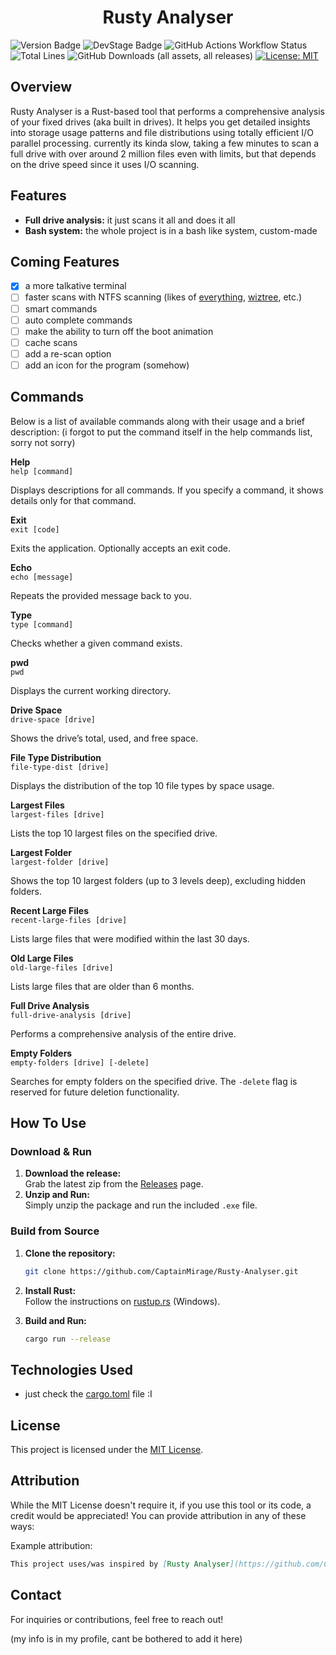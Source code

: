 <h1 align="center">Rusty Analyser</h1>

![Version Badge](https://img.shields.io/badge/Version-Beta-%23e81919?style=flat&color=%461%4340%46)
![DevStage Badge](https://img.shields.io/badge/Development_Stage-InDev-%234be819?style=flat)
![GitHub Actions Workflow Status](https://img.shields.io/github/actions/workflow/status/CaptainMirage/Rusty-Analyser/release.yml?style=flat)
![Total Lines](https://tokei.rs/b1/github/CaptainMirage/Rusty-Analyser?category=code&style=flat)
![GitHub Downloads (all assets, all releases)](https://img.shields.io/github/downloads/CaptainMirage/Rusty-Analyser/total?style=flat&color=%2322c2a0)
[![License: MIT](https://img.shields.io/badge/License-MIT-blue.svg)](https://opensource.org/licenses/MIT)
<!-- ![Update Badge](https://img.shields.io/badge/Latest_Update-¯%5C__%28ツ%29__/¯-%2318a5a3?) -->

## Overview

Rusty Analyser is a Rust-based tool that performs a comprehensive analysis of your fixed drives (aka built in drives).
It helps you get detailed insights into storage usage patterns and file distributions using totally efficient I/O parallel processing.
currently its kinda slow, taking a few minutes to scan a full drive with over around 2 million files even with limits,
but that depends on the drive speed since it uses I/O scanning.

## Features
- **Full drive analysis:** it just scans it all and does it all
- **Bash system:** the whole project is in a bash like system, custom-made

## Coming Features
- [x] a more talkative terminal
- [ ] faster scans with NTFS scanning 
(likes of [everything](https://www.voidtools.com/), [wiztree](https://diskanalyzer.com/), etc.)
- [ ] smart commands
- [ ] auto complete commands
- [ ] make the ability to turn off the boot animation
- [ ] cache scans
- [ ] add a re-scan option
- [ ] add an icon for the program (somehow)

## Commands

Below is a list of available commands along with their usage and a brief description:
(i forgot to put the command itself in the help commands list, sorry not sorry)

**Help**  
`help [command]`
  
Displays descriptions for all commands. If you specify a command, it shows details only for that command.


**Exit**  
`exit [code]` 

Exits the application. Optionally accepts an exit code.


**Echo**  
`echo [message]`
  
Repeats the provided message back to you.


**Type**  
`type [command]` 

Checks whether a given command exists.


**pwd**  
`pwd`
  
Displays the current working directory.


**Drive Space**  
`drive-space [drive]`
  
Shows the drive’s total, used, and free space.


**File Type Distribution**  
`file-type-dist [drive]`
  
Displays the distribution of the top 10 file types by space usage.


**Largest Files**  
`largest-files [drive]`
  
Lists the top 10 largest files on the specified drive.


**Largest Folder**  
`largest-folder [drive]`

Shows the top 10 largest folders (up to 3 levels deep), excluding hidden folders.


**Recent Large Files**  
`recent-large-files [drive]`
 
Lists large files that were modified within the last 30 days.


**Old Large Files**  
`old-large-files [drive]`

Lists large files that are older than 6 months.


**Full Drive Analysis**  
`full-drive-analysis [drive]`

Performs a comprehensive analysis of the entire drive.


**Empty Folders**  
`empty-folders [drive] [-delete]`

Searches for empty folders on the specified drive. The `-delete` flag is reserved for future deletion functionality.

## How To Use

### Download & Run

1. **Download the release:**  
   Grab the latest zip from the [Releases](https://github.com/CaptainMirage/Rusty-Analyser/releases) page.
2. **Unzip and Run:**  
   Simply unzip the package and run the included `.exe` file.

### Build from Source

1. **Clone the repository:**

   ```bash
   git clone https://github.com/CaptainMirage/Rusty-Analyser.git
   ```
2. **Install Rust:**  
   Follow the instructions on [rustup.rs](https://rustup.rs/) (Windows).
3. **Build and Run:**

   ```bash
   cargo run --release
   ```

## Technologies Used

- just check the [cargo.toml](https://github.com/CaptainMirage/Rusty-Analyser/blob/master/Cargo.toml) file :I

## License

This project is licensed under the [MIT License](LICENSE).

## Attribution
While the MIT License doesn't require it, if you use this tool or its code, a credit would be appreciated! You can provide attribution in any of these ways:

Example attribution:
```markdown
This project uses/was inspired by [Rusty Analyser](https://github.com/CaptainMirage/Rusty-Analyser) by Captain Mirage.
```

## Contact
For inquiries or contributions, feel free to reach out!

(my info is in my profile, cant be bothered to add it here)
